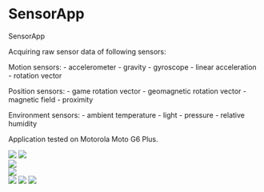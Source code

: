 # SensorApp

SensorApp

Acquiring raw sensor data of following sensors:

Motion sensors:
    - accelerometer
    - gravity
    - gyroscope
    - linear acceleration
    - rotation vector

Position sensors:
    - game rotation vector
    - geomagnetic rotation vector
    - magnetic field
    - proximity

Environment sensors:
    - ambient temperature
    - light
    - pressure
    - relative humidity
	
Application tested on Motorola Moto G6 Plus.

![](./Screenshots/environment_sensors_off.png)
![](./Screenshots/environment_sensors_on.png)	
![](./Screenshots/motion_sensors_off.png)	
![](./Screenshots/motion_sensors_on.png)	
![](./Screenshots/position_sensors_off.png)	
![](./Screenshots/position_sensors_on.png)
![](./Screenshots/side_bar.png)
	


